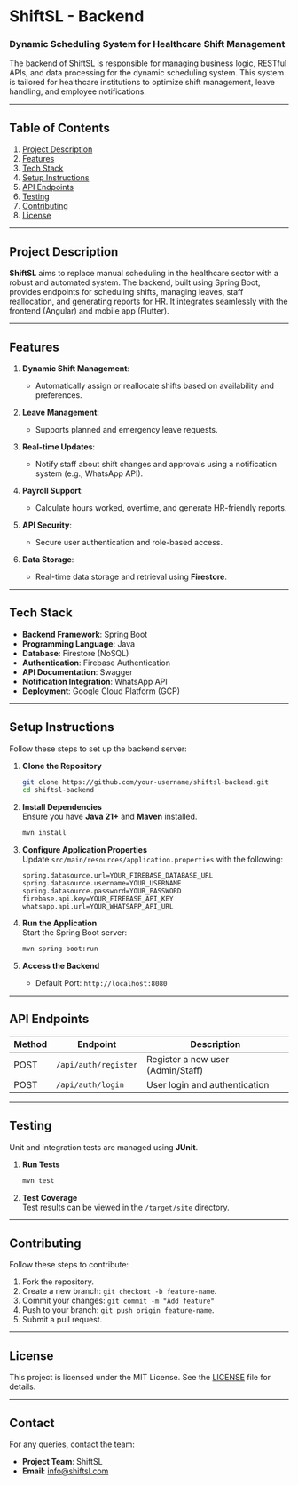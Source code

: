 # **ShiftSL - Backend**

### **Dynamic Scheduling System for Healthcare Shift Management**

The backend of ShiftSL is responsible for managing business logic, RESTful APIs, and data processing for the dynamic scheduling system. This system is tailored for healthcare institutions to optimize shift management, leave handling, and employee notifications.

---

## **Table of Contents**
1. [Project Description](#project-description)
2. [Features](#features)
3. [Tech Stack](#tech-stack)
4. [Setup Instructions](#setup-instructions)
5. [API Endpoints](#api-endpoints)
6. [Testing](#testing)
7. [Contributing](#contributing)
8. [License](#license)

---

## **Project Description**

**ShiftSL** aims to replace manual scheduling in the healthcare sector with a robust and automated system. The backend, built using Spring Boot, provides endpoints for scheduling shifts, managing leaves, staff reallocation, and generating reports for HR. It integrates seamlessly with the frontend (Angular) and mobile app (Flutter).

---

## **Features**

1. **Dynamic Shift Management**:
    - Automatically assign or reallocate shifts based on availability and preferences.

2. **Leave Management**:
    - Supports planned and emergency leave requests.

3. **Real-time Updates**:
    - Notify staff about shift changes and approvals using a notification system (e.g., WhatsApp API).

4. **Payroll Support**:
    - Calculate hours worked, overtime, and generate HR-friendly reports.

5. **API Security**:
    - Secure user authentication and role-based access.

6. **Data Storage**:
    - Real-time data storage and retrieval using **Firestore**.

---

## **Tech Stack**

- **Backend Framework**: Spring Boot
- **Programming Language**: Java
- **Database**: Firestore (NoSQL)
- **Authentication**: Firebase Authentication
- **API Documentation**: Swagger
- **Notification Integration**: WhatsApp API
- **Deployment**: Google Cloud Platform (GCP)

---

## **Setup Instructions**

Follow these steps to set up the backend server:

1. **Clone the Repository**
   ```bash  
   git clone https://github.com/your-username/shiftsl-backend.git  
   cd shiftsl-backend  
   ```  

2. **Install Dependencies**  
   Ensure you have **Java 21+** and **Maven** installed.
   ```bash  
   mvn install  
   ```  

3. **Configure Application Properties**  
   Update `src/main/resources/application.properties` with the following:
   ```properties  
   spring.datasource.url=YOUR_FIREBASE_DATABASE_URL  
   spring.datasource.username=YOUR_USERNAME  
   spring.datasource.password=YOUR_PASSWORD  
   firebase.api.key=YOUR_FIREBASE_API_KEY  
   whatsapp.api.url=YOUR_WHATSAPP_API_URL  
   ```

4. **Run the Application**  
   Start the Spring Boot server:
   ```bash  
   mvn spring-boot:run  
   ```  

5. **Access the Backend**
    - Default Port: `http://localhost:8080`

---

## **API Endpoints**

| Method | Endpoint                     | Description                                |  
|--------|------------------------------|--------------------------------------------|  
| POST   | `/api/auth/register`         | Register a new user (Admin/Staff)          |  
| POST   | `/api/auth/login`            | User login and authentication              |  

---

## **Testing**

Unit and integration tests are managed using **JUnit**.

1. **Run Tests**
   ```bash  
   mvn test  
   ```  

2. **Test Coverage**  
   Test results can be viewed in the `/target/site` directory.

---

## **Contributing**

Follow these steps to contribute:
1. Fork the repository.
2. Create a new branch: `git checkout -b feature-name`.
3. Commit your changes: `git commit -m "Add feature"`
4. Push to your branch: `git push origin feature-name`.
5. Submit a pull request.

---

## **License**

This project is licensed under the MIT License. See the [LICENSE](LICENSE) file for details.

---

## **Contact**

For any queries, contact the team:
- **Project Team**: ShiftSL
- **Email**: info@shiftsl.com

